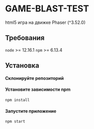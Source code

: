# GAME-BLAST-TEST
html5 игра на движке Phaser (^3.52.0)

## Требования
`node` >= 12.16.1 `npm` >= 6.13.4

## Установка

#### Склонируйте репозиторий

#### Установите зависимости npm
`npm install`

#### Запустите приложение
`npm start`